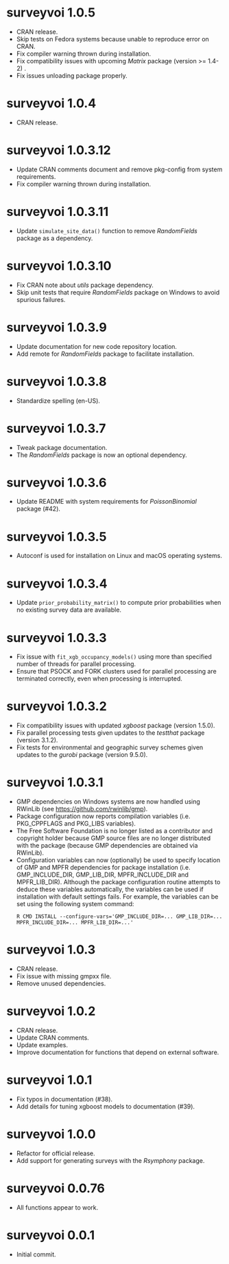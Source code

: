 # surveyvoi 1.0.5

- CRAN release.
- Skip tests on Fedora systems because unable to reproduce error on CRAN.
- Fix compiler warning thrown during installation.
- Fix compatibility issues with upcoming _Matrix_ package (version >= 1.4-2) .
- Fix issues unloading package properly.

# surveyvoi 1.0.4

- CRAN release.

# surveyvoi 1.0.3.12

- Update CRAN comments document and remove pkg-config from system requirements.
- Fix compiler warning thrown during installation.

# surveyvoi 1.0.3.11

- Update `simulate_site_data()` function to remove _RandomFields_ package
  as a dependency.

# surveyvoi 1.0.3.10

- Fix CRAN note about _utils_ package dependency.
- Skip unit tests that require _RandomFields_ package on Windows to avoid
  spurious failures.

# surveyvoi 1.0.3.9

- Update documentation for new code repository location.
- Add remote for _RandomFields_ package to facilitate installation.

# surveyvoi 1.0.3.8

- Standardize spelling (en-US).

# surveyvoi 1.0.3.7

- Tweak package documentation.
- The _RandomFields_ package is now an optional dependency.

# surveyvoi 1.0.3.6

- Update README with system requirements for _PoissonBinomial_ package (#42).

# surveyvoi 1.0.3.5

- Autoconf is used for installation on Linux and macOS operating systems.

# surveyvoi 1.0.3.4

- Update `prior_probability_matrix()` to compute prior probabilities when
  no existing survey data are available.

# surveyvoi 1.0.3.3

- Fix issue with `fit_xgb_occupancy_models()` using more than specified number
  of threads for parallel processing.
- Ensure that PSOCK and FORK clusters used for parallel processing are
  terminated correctly, even when processing is interrupted.

# surveyvoi 1.0.3.2

- Fix compatibility issues with updated _xgboost_ package (version 1.5.0).
- Fix parallel processing tests given updates to the _testthat_ package
  (version 3.1.2).
- Fix tests for environmental and geographic survey schemes given updates to
  the _gurobi_ package (version 9.5.0).

# surveyvoi 1.0.3.1

- GMP dependencies on Windows systems are now handled using RWinLib
  (see https://github.com/rwinlib/gmp).
- Package configuration now reports compilation variables
  (i.e. PKG_CPPFLAGS and PKG_LIBS variables).
- The Free Software Foundation is no longer listed as a contributor and
  copyright holder because GMP source files are no longer distributed
  with the package (because GMP dependencies are obtained via RWinLib).
- Configuration variables can now (optionally) be used to specify location of
  GMP and MPFR dependencies for package installation (i.e. GMP_INCLUDE_DIR,
  GMP_LIB_DIR, MPFR_INCLUDE_DIR and MPFR_LIB_DIR). Although the package
  configuration routine attempts to deduce these variables automatically,
  the variables can be used if installation with default settings fails.
  For example, the variables can be set using the following system command:
  ```
  R CMD INSTALL --configure-vars='GMP_INCLUDE_DIR=... GMP_LIB_DIR=... MPFR_INCLUDE_DIR=... MPFR_LIB_DIR=...'
  ```

# surveyvoi 1.0.3

- CRAN release.
- Fix issue with missing gmpxx file.
- Remove unused dependencies.

# surveyvoi 1.0.2

- CRAN release.
- Update CRAN comments.
- Update examples.
- Improve documentation for functions that depend on external software.

# surveyvoi 1.0.1

-  Fix typos in documentation (#38).
-  Add details for tuning xgboost models to documentation (#39).

# surveyvoi 1.0.0

- Refactor for official release.
- Add support for generating surveys with the _Rsymphony_ package.

# surveyvoi 0.0.76

- All functions appear to work.

# surveyvoi 0.0.1

- Initial commit.
